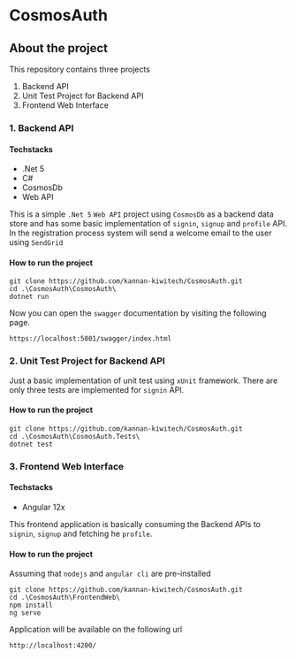 # CosmosAuth

## About the project

This repository contains three projects

1.  Backend API
2.  Unit Test Project for Backend API
3.  Frontend Web Interface


### 1. Backend API

#### Techstacks

- .Net 5
- C#
- CosmosDb
- Web API

This is a simple `.Net 5` `Web API` project using `CosmosDb` as a backend data store and has some basic implementation of `signin`, `signup` and `profile` API. In the registration process system will send a welcome email to the user using `SendGrid`

#### How to run the project

```
git clone https://github.com/kannan-kiwitech/CosmosAuth.git
cd .\CosmosAuth\CosmosAuth\
dotnet run
```

Now you can open the `swagger` documentation by visiting the following page.

```
https://localhost:5001/swagger/index.html
```

### 2. Unit Test Project for Backend API

Just a basic implementation of unit test using `xUnit` framework. There are only three tests are implemented for `signin` API.

#### How to run the project

```
git clone https://github.com/kannan-kiwitech/CosmosAuth.git
cd .\CosmosAuth\CosmosAuth.Tests\
dotnet test
```

### 3. Frontend Web Interface

#### Techstacks

- Angular 12x

This frontend application is basically consuming the Backend APIs to `signin`, `signup` and fetching he `profile`.

#### How to run the project

Assuming that `nodejs` and `angular cli` are pre-installed

```
git clone https://github.com/kannan-kiwitech/CosmosAuth.git
cd .\CosmosAuth\FrontendWeb\
npm install
ng serve
```
Application will be available on the following url

```
http://localhost:4200/
```

